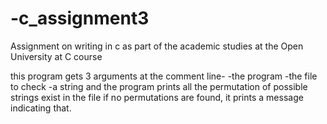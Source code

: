 # -c_assignment3
Assignment on writing in c as part of the academic studies at the Open University at C course

  this program gets 3 arguments at the comment line-
     -the program
     -the file to check
     -a string
  and the program prints all the permutation of possible strings exist in the file
  if no permutations are found, it prints a message indicating that.
